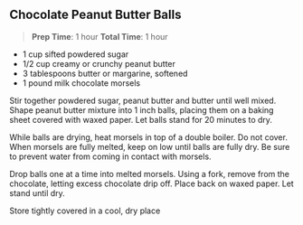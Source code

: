 Chocolate Peanut Butter Balls
--------------------

>**Prep Time**: 1 hour
>**Total Time**: 1 hour

- 1 cup sifted powdered sugar
- 1/2 cup creamy or crunchy peanut butter
- 3 tablespoons butter or margarine, softened
- 1 pound milk chocolate morsels

Stir together powdered sugar, peanut butter and butter until well mixed. Shape peanut butter mixture into 1 inch balls, placing them on a baking sheet covered with waxed paper. Let balls stand for 20 minutes to dry.

While balls are drying, heat morsels in top of a double boiler. Do not cover. When morsels are fully melted, keep on low until balls are fully dry. Be sure to prevent water from coming in contact with morsels.

Drop balls one at a time into melted morsels. Using a fork, remove from the chocolate, letting excess chocolate drip off. Place back on waxed paper. Let stand until dry.

Store tightly covered in a cool, dry place